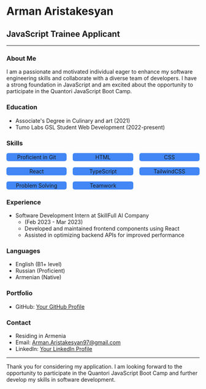 # Arman Aristakesyan

## JavaScript Trainee Applicant

---

### About Me

I am a passionate and motivated individual eager to enhance my software engineering skills and collaborate with a diverse team of developers. I have a strong foundation in JavaScript and am excited about the opportunity to participate in the Quantori JavaScript Boot Camp.

### Education

- Associate's Degree in Culinary and art (2021)
- Tumo Labs GSL Student Web Development (2022-present)

### Skills
<div style="display:grid; grid-template-columns: repeat(3, 1fr); gap:1rem; margin:1rem 0">
    <div style="background-color:#4287f5; padding:2px;    border-radius:5px; text-align:center;">
      Proficient in Git
    </div>
    <div style="background-color:#4287f5; padding:2px;    border-radius:5px; text-align:center;">
      HTML
    </div>
    <div style="background-color:#4287f5; padding:2px;    border-radius:5px; text-align:center;">
      CSS
    </div>
    <div style="background-color:#4287f5; padding:2px;    border-radius:5px; text-align:center;">
      React
    </div>
    <div style="background-color:#4287f5; padding:2px;    border-radius:5px; text-align:center;">
      TypeScript
    </div>
    <div style="background-color:#4287f5; padding:2px;    border-radius:5px; text-align:center;">
      TailwindCSS
    </div>
    <div style="background-color:#4287f5; padding:2px;    border-radius:5px; text-align:center;">
      Problem Solving
    </div>
    <div style="background-color:#4287f5; padding:2px;    border-radius:5px; text-align:center;">
      Teamwork
    </div>
    
</div>


### Experience

- Software Development Intern at SkillFull AI Company
  - (Feb 2023 - Mar 2023)
  - Developed and maintained frontend components using React
  - Assisted in optimizing backend APIs for improved performance

### Languages

- English (B1+ level)
- Russian (Proficient)
- Armenian (Native)

### Portfolio

- GitHub: [Your GitHub Profile](https://github.com/orgs/Arman-sProjects/repositories)

### Contact

- Residing in Armenia
- Email: [Arman.Aristakesyan97@gmail.com](mailto:arman.aristakesyan97@gmail.com)
- LinkedIn: [Your LinkedIn Profile](https://www.linkedin.com/in/arman-aristakesyan)

---



Thank you for considering my application. I am looking forward to the opportunity to participate in the Quantori JavaScript Boot Camp and further develop my skills in software development.